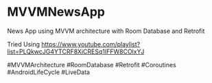 # MVVMNewsApp
News App using MVVM architecture with Room Database and Retrofit

Tried Using https://www.youtube.com/playlist?list=PLQkwcJG4YTCRF8XiCRESq1IFFW8COlxYJ

#MVVMArchitecture
#RoomDatabase
#Retrofit
#Coroutines
#AndroidLifeCycle
#LiveData
